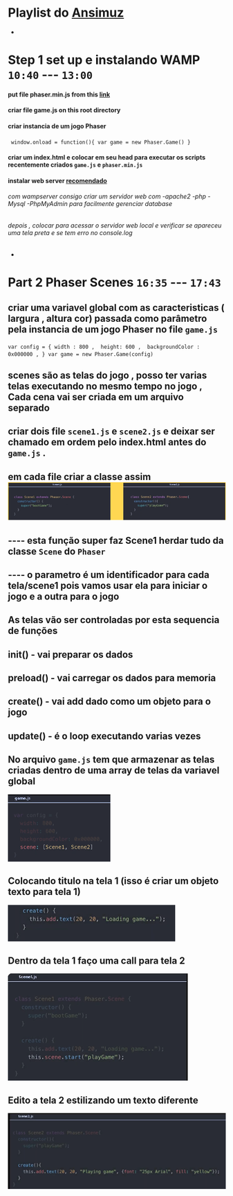 # Playlist do [Ansimuz](https://youtube.com/playlist?list=PLDyH9Tk5ZdFzEu_izyqgPFtHJJXkc79no&si=TT57fyrdWzp3MULc)
*
# Step 1 set up  e  instalando WAMP   `10:40` --- `13:00`

#### put file phaser.min.js from this [link](https://phaser.io/download/stable)
#### criar file game.js on this root directory
#### criar instancia de um jogo Phaser 
`
window.onload = function(){
  var game = new Phaser.Game()
}`
#### criar um index.html e colocar em seu head para executar os scripts recentemente criados  `game.js` e `phaser.min.js`
#### instalar web server [recomendado](https://www.wampserver.com/en/)
###### com wampserver consigo criar um servidor web com -apache2 -php -Mysql -PhpMyAdmin para facilmente gerenciar database
###### depois , colocar para acessar o servidor web local e verificar se apareceu uma tela preta e se tem erro no console.log

*
# Part 2 Phaser Scenes    `16:35` --- `17:43`
## criar uma variavel global com as caracteristicas ( largura , altura cor) passada como parâmetro pela instancia de um jogo Phaser no file `game.js`<br/>

`var config = {
  width : 800 , 
  height: 600 , 
  backgroundColor : 0x000000 ,
}
var game = new Phaser.Game(config)`<br/>

## scenes são as telas do jogo , posso ter varias telas executando no mesmo tempo no jogo ,<br/>Cada cena vai ser criada em um arquivo separado
## criar dois file `scene1.js` e `scene2.js` e deixar ser chamado em ordem pelo index.html antes do `game.js` .
## em cada file criar a classe assim<br/> ![alt text](./steps_by_steps/image--7.png)
## ---- esta função super faz Scene1 herdar tudo da classe  `Scene` do `Phaser`<br/>
## ---- o parametro é um identificador para cada tela/scene1 pois vamos usar ela para iniciar o jogo e a outra para o jogo<br/>
## As telas vão ser controladas por esta sequencia de funções 
## init()   - vai preparar os dados
## preload()  - vai carregar os dados para memoria
## create()   - vai add dado como um objeto para o jogo
## update()   - é o loop executando varias vezes
## No arquivo `game.js` tem que armazenar as telas criadas dentro de uma array de telas da variavel global
![alt text](./steps_by_steps/image-9.png)
## Colocando titulo na tela 1  (isso é criar um objeto texto para tela 1)
![alt text](./steps_by_steps/image-10.png)
## Dentro da tela 1 faço uma call para tela 2
![alt text](./steps_by_steps/image-11.png)
## Edito a tela 2 estilizando um texto diferente
![alt text](./steps_by_steps/image-12.png)


